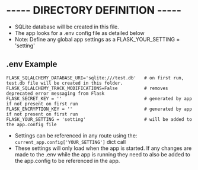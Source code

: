 # ----- DIRECTORY DEFINITION -----

- SQLite database will be created in this file.
- The app looks for a .env config file as detailed below
- Note: Define any global app settings as a FLASK_YOUR_SETTING = 'setting'

.env Example
---
```
FLASK_SQLALCHEMY_DATABASE_URI='sqlite:///test.db'   # on first run, test.db file will be created in this folder.
FLASK_SQLALCHEMY_TRACK_MODIFICATIONS=False          # removes deprecated error messaging from Flask
FLASK_SECRET_KEY = ''                               # generated by app if not present on first run
FLASK_ENCRYPTION_KEY = ''                           # generated by app if not present on first run
FLASK_YOUR_SETTING = 'setting'                      # will be added to the app.config file
```

- Settings can be referenced in any route using the: `current_app.config['YOUR_SETTING']` dict call
- These settings will only load when the app is started. If any changes are made to the .env while the app is running they need to also be added to the app.config to be referenced in the app.

